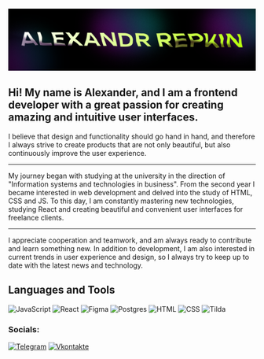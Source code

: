 ![Header](https://github.com/AlexSunchozz/AlexSunchozz/blob/a697309d40bb1a3bccbe6353f34544aa72fb6b26/assets/Frame%2011.png)

## Hi! My name is Alexander, and I am a frontend developer with a great passion for creating amazing and intuitive user interfaces.

I believe that design and functionality should go hand in hand, and therefore I always strive to create products that are not only beautiful, but also continuously improve the user experience.

___

My journey began with studying at the university in the direction of "Information systems and technologies in business". From the second year I became interested in web development and delved into the study of HTML, CSS and JS. To this day, I am constantly mastering new technologies, studying React and creating beautiful and convenient user interfaces for freelance clients.

___

I appreciate cooperation and teamwork, and am always ready to contribute and learn something new. In addition to development, I am also interested in current trends in user experience and design, so I always try to keep up to date with the latest news and technology.

## Languages and Tools
![JavaScript](https://img.shields.io/badge/-JavaScript-090909?style=for-the-badge&logo=JavaScript&logoColor=E9D54D)
![React](https://img.shields.io/badge/-React-090909?style=for-the-badge&logo=REACT&logoColor=ReactJs)
![Figma](https://img.shields.io/badge/-Figma-090909?style=for-the-badge&logo=Figma&logoColor=01db72)
![Postgres](https://img.shields.io/badge/-Postgres-090909?style=for-the-badge&logo=PostgreSQL&logoColor=2c5d8a)
![HTML](https://img.shields.io/badge/-Html-090909?style=for-the-badge&logo=html)
![CSS](https://img.shields.io/badge/-CSS-090909?style=for-the-badge&logo=CSS)
![Tilda](https://img.shields.io/badge/-Tilda-090909?style=for-the-badge&logo=Tilda)


### Socials:
[![Telegram](https://img.shields.io/badge/-Telegram-090909?style=for-the-badge&logo=telegram&logoColor=27A0D9)](https://t.me/Sunchozzz)
[![Vkontakte](https://img.shields.io/badge/-Vkontakte-090909?style=for-the-badge&logo=Vk&logoColor=4F7DB3)](https://vk.com/sunchoz)

